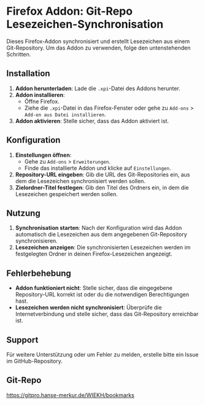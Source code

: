 # Firefox Addon: Git-Repo Lesezeichen-Synchronisation

Dieses Firefox-Addon synchronisiert und erstellt Lesezeichen aus einem Git-Repository. Um das Addon zu verwenden, folge den untenstehenden Schritten.

## Installation

1. **Addon herunterladen**: Lade die `.xpi`-Datei des Addons herunter.
2. **Addon installieren**:
    - Öffne Firefox.
    - Ziehe die `.xpi`-Datei in das Firefox-Fenster oder gehe zu `Add-ons` > `Add-on aus Datei installieren`.
3. **Addon aktivieren**: Stelle sicher, dass das Addon aktiviert ist.

## Konfiguration

1. **Einstellungen öffnen**:
    - Gehe zu `Add-ons` > `Erweiterungen`.
    - Finde das installierte Addon und klicke auf `Einstellungen`.
2. **Repository-URL eingeben**: Gib die URL des Git-Repositories ein, aus dem die Lesezeichen synchronisiert werden sollen.
3. **Zielordner-Titel festlegen**: Gib den Titel des Ordners ein, in dem die Lesezeichen gespeichert werden sollen.

## Nutzung

1. **Synchronisation starten**: Nach der Konfiguration wird das Addon automatisch die Lesezeichen aus dem angegebenen Git-Repository synchronisieren.
2. **Lesezeichen anzeigen**: Die synchronisierten Lesezeichen werden im festgelegten Ordner in deinen Firefox-Lesezeichen angezeigt.

## Fehlerbehebung

- **Addon funktioniert nicht**: Stelle sicher, dass die eingegebene Repository-URL korrekt ist oder du die notwendigen Berechtigungen hast.
- **Lesezeichen werden nicht synchronisiert**: Überprüfe die Internetverbindung und stelle sicher, dass das Git-Repository erreichbar ist.

## Support

Für weitere Unterstützung oder um Fehler zu melden, erstelle bitte ein Issue im GitHub-Repository.

## Git-Repo

https://gitpro.hanse-merkur.de/WIEKH/bookmarks